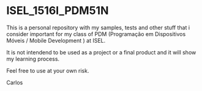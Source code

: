 # ISEL_1516I_PDM51N

This is a personal repository with my samples, tests and other stuff that i consider important for my class of PDM 
(Programação em Dispositivos Móveis / Mobile Development ) at ISEL.

It is not intendend to be used as a project or a final product and it will show my learning process. 

Feel free to use at your own risk.

Carlos
